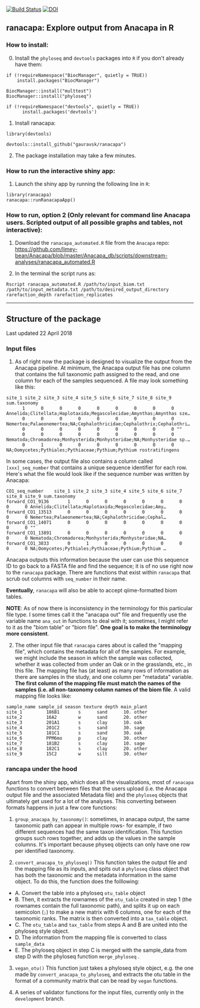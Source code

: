 [![Build Status](https://travis-ci.org/gauravsk/ranacapa.svg?branch=master)](https://travis-ci.org/gauravsk/ranacapa)     [![DOI](https://zenodo.org/badge/117275741.svg)](https://zenodo.org/badge/latestdoi/117275741)



## ranacapa: Explore output from Anacapa in R

### How to install:

0. Install the `phyloseq` and `devtools` packages into `R` if you don't already have them:  
```
if (!requireNamespace("BiocManager", quietly = TRUE))
    install.packages("BiocManager")

BiocManager::install("multtest")
BiocManager::install("phyloseq")

if (!requireNamespace("devtools", quietly = TRUE))
      install.packages('devtools')
```

1. Install ranacapa:
```
library(devtools)

devtools::install_github("gauravsk/ranacapa")
```

2. The package installation may take a few minutes.


### How to run the interactive shiny app:
1. Launch the shiny app by running the following line in `R`:

```
library(ranacapa)
ranacapa::runRanacapaApp()
```


### How to run, option 2 (Only relevant for command line Anacapa users. Scripted output of all possible graphs and tables, not interactive):
1. Download the `ranacapa_automated.R` file from the `Anacapa` repo: https://github.com/limey-bean/Anacapa/blob/master/Anacapa_db/scripts/downstream-analyses/ranacapa_automated.R

2. In the terminal the script runs as:

```
Rscript ranacapa_automated.R /path/to/input_biom.txt /path/to/input_metadata.txt /path/to/desired_output_directory rarefaction_depth rarefaction_replicates
```


------------------------

## Structure of the package  


Last updated 22 April 2018

### Input files

1. As of right now the package is designed to visualize the output from the Anacapa pipeline. At minimum, the Anacapa output file has one column that contains the full taxonomic path assigned to the read, and one column for each of the samples sequenced. A file may look something like this:

```
site_1 site_2 site_3 site_4 site_5 site_6 site_7 site_8 site_9 sum.taxonomy                                                         
      1      0      0      0      0      0      0      0      0 Annelida;Clitellata;Haplotaxida;Megascolecidae;Amynthas;Amynthas sze…
      0      0      0      0      0      0      0      0      0 Nemertea;Palaeonemertea;NA;Cephalothricidae;Cephalothrix;Cephalothri…
      0      0      0      0      0      0      0      0      0 ""                                                                   
      0      0      0      0      0      0      0      0      0 Nematoda;Chromadorea;Monhysterida;Monhysteridae;NA;Monhysteridae sp.…
      0      1      0      0      0      0      0      0      0 NA;Oomycetes;Pythiales;Pythiaceae;Pythium;Pythium rostratifingens    
```

In some cases, the output file also contains a column called `[xxx]_seq_number` that contains a unique sequence identifier for each row. Here's what the file would look like if the sequence number was written by Anacapa:

```
CO1_seq_number    site_1 site_2 site_3 site_4 site_5 site_6 site_7 site_8 site_9 sum.taxonomy                                       
forward_CO1_9136       1      0      0      0      0      0      0      0      0 Annelida;Clitellata;Haplotaxida;Megascolecidae;Amy…
forward_CO1_13513      0      0      0      0      0      0      0      0      0 Nemertea;Palaeonemertea;NA;Cephalothricidae;Cephal…
forward_CO1_14071      0      0      0      0      0      0      0      0      0 ""                                                 
forward_CO1_13891      0      0      0      0      0      0      0      0      0 Nematoda;Chromadorea;Monhysterida;Monhysteridae;NA…
forward_CO1_3833       0      1      0      0      0      0      0      0      0 NA;Oomycetes;Pythiales;Pythiaceae;Pythium;Pythium …
```

Anacapa outputs this information because the user can use this sequence ID to go back to a FASTA file and find the sequence; it is of no use right now to the `ranacapa` package. There are functions that exist within `ranacapa` that scrub out columns with `seq_number` in their name.

**Eventually**, `ranacapa` will also be able to accept qiime-formatted biom tables. 

**NOTE**: As of now there is inconsistency in the terminology for this particular file type. I some times call it the "anacapa out" file and frequently use the variable name `ana_out` in functions to deal with it; sometimes, I might refer to it as the "biom table" or "biom file". **One goal is to make the terminology more consistent**.  

2. The other input file that `ranacapa` cares about is called the "mapping file", which contains the metadata for all of the samples. For example, we might include the season in which the sample was collected, whether it was collected from under an Oak or in the grasslands, etc., in this file. The mapping file has (at least) as many rows of information as there are samples in the study, and one column per "metadata" variable. **The first column of the mapping file must match the names of the samples (i.e. all non-taxonomy column names of the biom file**. A valid mapping file looks like:

```
sample_name sample_id season texture depth main_plant
site_1         186B1       s      sand      10. other     
site_2         16A2        w      sand      20. other     
site_3         201A1       s      clay      10. oak       
site_4         201C2       s      sand      30. sage      
site_5         181C1       s      sand      30. oak       
site_6         PPM6mo      p      clay      30. other     
site_7         181B2       s      clay      10. sage      
site_8         182C1       s      clay      20. other     
site_9         15C2        w      silt      30. other     
```

### rancapa under the hood

Apart from the shiny app, which does all the visualizations, most of `ranacapa` functions to convert between files that the users upload (i.e. the Anacapa output file and the associated Metadata file) and the `phyloseq` objects that ultimately get used for a lot of the analyses. This converting between formats happens in just a few core functions:  

1. `group_anacapa_by_taxonomy()`: sometimes, in anacapa output, the same taxonomic path can appear in multiple rows- for example, if two different sequences had the same taxon identification. This function groups such rows together, and adds up the values in the sample columns. It's important because physeq objects can only have one row per identified taxonomy.

2. `convert_anacapa_to_phyloseq()` This function takes the output file and the mapping file as its inputs, and spits out a `phyloseq` class object that has both the taxonomic and the metadata information in the same object. To do this, the function does the folllowing:   

- A. Convert the table into a phyloseq `otu_table` object   
- B. Then, it extracts the rownames of the `otu_table` created in step 1 (the rownames contain the full taxonomic path), and splits it up on each semicolon (`;`) to make a new matrix with 6 columns, one for each of the taxonomic ranks. The matrix is then converted into a `tax_table` object.  
- C. The `otu_table` and `tax_table` from steps A and B are united into the phyloseq style object.  
- D. The information from the mapping file is converted to class `sample_data`
- E. The phyloseq object in step C is merged with the sample_data from step D with the phyloseq function `merge_phyloseq`  .

3. `vegan_otu()` This function just takes a phyloseq style object, e.g. the one made by `convert_anacapa_to_phyloseq`, and extracts the otu table in the format of a community matrix that can be read by `vegan` functions. 

4. A series of validator functions for the input files, currently only in the `development` branch.
